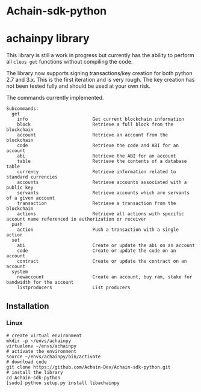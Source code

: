 # Achain-sdk-python

# achainpy library

This library is still a work in progress but currently has the ability to perform all `cleos get` functions without compiling the code.

The library now supports signing transactions/key creation for both python 2.7 and 3.x. This is the first iteration and is very rough. The key creation has not been tested fully and should be used at your own risk.

The commands currently implemented.

```
Subcommands:
  get
    info                        Get current blockchain information
    block                       Retrieve a full block from the blockchain
    account                     Retrieve an account from the blockchain
    code                        Retrieve the code and ABI for an account
    abi                         Retrieve the ABI for an account
    table                       Retrieve the contents of a database table
    currency                    Retrieve information related to standard currencies
    accounts                    Retrieve accounts associated with a public key
    servants                    Retrieve accounts which are servants of a given account
    transaction                 Retrieve a transaction from the blockchain
    actions                     Retrieve all actions with specific account name referenced in authorization or receiver
  push
    action                      Push a transaction with a single action
  set
    abi                         Create or update the abi on an account
    code                        Create or update the code on an account
    contract                    Create or update the contract on an account
  system
    newaccount                  Create an account, buy ram, stake for bandwidth for the account
    listproducers               List producers
```

## Installation

### Linux

```
# create virtual environment
mkdir -p ~/envs/achainpy
virtualenv ~/envs/achainpy
# activate the environment
source ~/envs/achainpy/bin/activate
# download code
git clone https://github.com/Achain-Dev/Achain-sdk-python.git
# install the library
cd Achain-sdk-python
[sudo] python setup.py install libachainpy

```

